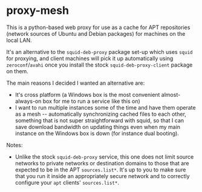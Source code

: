 # proxy-mesh #

This is a python-based web proxy for use as a cache for APT repositories (network sources of Ubuntu and Debian packages) for machines on the local LAN.

It's an alternative to the `squid-deb-proxy` package set-up which uses `squid` for proxying, and client machines will pick it up automatically using `zeroconf`/`avahi` once you install the stock `squid-deb-proxy-client` package on them.

The main reasons I decided I wanted an alternative are:

- It's cross platform (a Windows box is the most convenient almost-always-on box for me to run a service like this on)
- I want to run multiple instances some of the time and have them operate as a mesh -- automatically synchronizing cached files to each other, something that is not super straightforward with squid, so that I can save download bandwidth on updating things even when my main instance on the Windows box is down (for instance dual booting).  

Notes:

- Unlike the stock `squid-deb-proxy` service, this one does not limit source networks to private networks or destination domains to those that are expected to be in the APT `sources.list*`. It's up to you to make sure that you run it inside an appropriately secure network and to correctly configure your `apt` clients' `sources.list*`. 